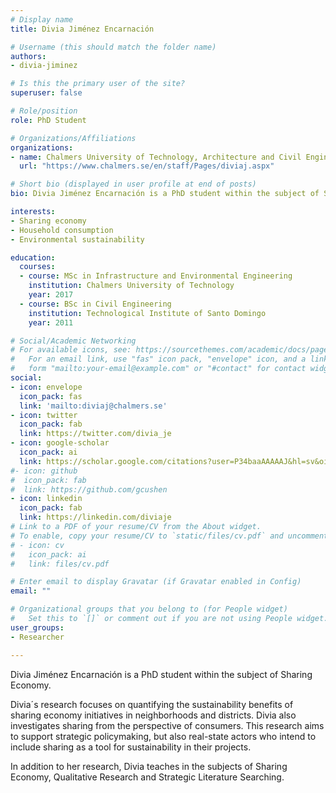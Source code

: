 ```yaml
---
# Display name
title: Divia Jiménez Encarnación

# Username (this should match the folder name)
authors:
- divia-jiminez

# Is this the primary user of the site?
superuser: false

# Role/position
role: PhD Student

# Organizations/Affiliations
organizations:
- name: Chalmers University of Technology, Architecture and Civil Engineering, Building Technology, Sustainable Building
  url: "https://www.chalmers.se/en/staff/Pages/diviaj.aspx"

# Short bio (displayed in user profile at end of posts)
bio: Divia Jiménez Encarnación is a PhD student within the subject of Sharing Economy.

interests:
- Sharing economy
- Household consumption
- Environmental sustainability

education:
  courses:
  - course: MSc in Infrastructure and Environmental Engineering
    institution: Chalmers University of Technology
    year: 2017
  - course: BSc in Civil Engineering
    institution: Technological Institute of Santo Domingo
    year: 2011

# Social/Academic Networking
# For available icons, see: https://sourcethemes.com/academic/docs/page-builder/#icons
#   For an email link, use "fas" icon pack, "envelope" icon, and a link in the
#   form "mailto:your-email@example.com" or "#contact" for contact widget.
social:
- icon: envelope
  icon_pack: fas
  link: 'mailto:diviaj@chalmers.se'
- icon: twitter
  icon_pack: fab
  link: https://twitter.com/divia_je
- icon: google-scholar
  icon_pack: ai
  link: https://scholar.google.com/citations?user=P34baaAAAAAJ&hl=sv&oi=ao
#- icon: github
#  icon_pack: fab
#  link: https://github.com/gcushen
- icon: linkedin
  icon_pack: fab
  link: https://linkedin.com/diviaje
# Link to a PDF of your resume/CV from the About widget.
# To enable, copy your resume/CV to `static/files/cv.pdf` and uncomment the lines below.
# - icon: cv
#   icon_pack: ai
#   link: files/cv.pdf

# Enter email to display Gravatar (if Gravatar enabled in Config)
email: ""

# Organizational groups that you belong to (for People widget)
#   Set this to `[]` or comment out if you are not using People widget.
user_groups:
- Researcher

---
```


Divia Jiménez Encarnación is a PhD student within the subject of Sharing Economy. 

Divia´s research focuses on quantifying the sustainability benefits of sharing economy initiatives in neighborhoods and districts. Divia also investigates sharing from the perspective of consumers. This research aims to support strategic policymaking, but also real-state actors who intend to include sharing as a tool for sustainability in their projects. 

In addition to her research, Divia teaches in the subjects of Sharing Economy, Qualitative Research and Strategic Literature Searching.
